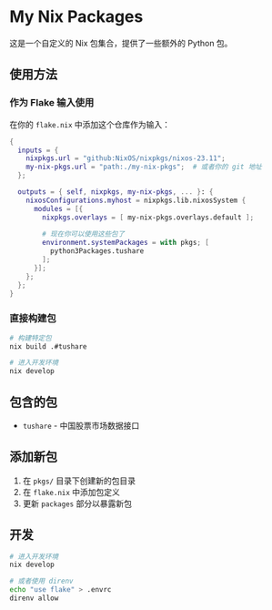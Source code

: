 # My Nix Packages

这是一个自定义的 Nix 包集合，提供了一些额外的 Python 包。

## 使用方法

### 作为 Flake 输入使用

在你的 `flake.nix` 中添加这个仓库作为输入：

```nix
{
  inputs = {
    nixpkgs.url = "github:NixOS/nixpkgs/nixos-23.11";
    my-nix-pkgs.url = "path:./my-nix-pkgs";  # 或者你的 git 地址
  };

  outputs = { self, nixpkgs, my-nix-pkgs, ... }: {
    nixosConfigurations.myhost = nixpkgs.lib.nixosSystem {
      modules = [{
        nixpkgs.overlays = [ my-nix-pkgs.overlays.default ];
        
        # 现在你可以使用这些包了
        environment.systemPackages = with pkgs; [
          python3Packages.tushare
        ];
      }];
    };
  };
}
```

### 直接构建包

```bash
# 构建特定包
nix build .#tushare

# 进入开发环境
nix develop
```

## 包含的包

- `tushare` - 中国股票市场数据接口

## 添加新包

1. 在 `pkgs/` 目录下创建新的包目录
2. 在 `flake.nix` 中添加包定义
3. 更新 `packages` 部分以暴露新包

## 开发

```bash
# 进入开发环境
nix develop

# 或者使用 direnv
echo "use flake" > .envrc
direnv allow
``` 